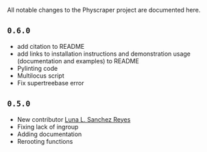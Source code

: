 All notable changes to the Physcraper project are documented here.

## `0.6.0`

- add citation to README
- add links to installation instructions and demonstration usage (documentation and examples) to README
- Pylinting code
- Multilocus script
- Fix supertreebase error

## `0.5.0`

- New contributor [Luna L. Sanchez Reyes](https://github.com/LunaSare)
- Fixing lack of ingroup
- Adding documentation
- Rerooting functions
